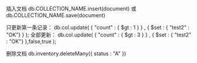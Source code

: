 插入文档
    db.COLLECTION_NAME.insert(document)
或
    db.COLLECTION_NAME.save(document)


只更新第一条记录：
    db.col.update( { "count" : { $gt : 1 } } , { $set : { "test2" : "OK"} } );
全部更新：
    db.col.update( { "count" : { $gt : 3 } } , { $set : { "test2" : "OK"} },false,true );


删除文档
    db.inventory.deleteMany({ status : "A" })